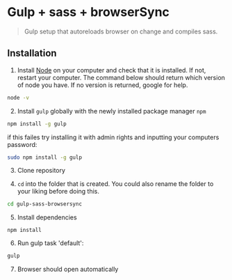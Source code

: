 # Gulp + sass + browserSync

> Gulp setup that autoreloads browser on change and compiles sass.

## Installation

1. Install [Node](https://nodejs.org/en/) on your computer and check that it is installed. If not, restart your computer. The command below should return which version of node you have. If no version is returned, google for help.
```bash
node -v
```
2. Install `gulp` globally with the newly installed package manager `npm`
```bash
npm install -g gulp
```
if this failes try installing it with admin rights and inputting your computers password:
```bash
sudo npm install -g gulp
```
3. Clone repository

4. `cd` into the folder that is created. You could also rename the folder to your liking before doing this.
```bash
cd gulp-sass-browsersync
```

5. Install dependencies
```
npm install
```
6. Run gulp task 'default':
```bash
gulp
```
7. Browser should open automatically